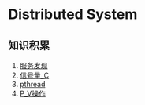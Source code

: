 # Distributed System

## 知识积累
1. [服务发现](服务发现.md)
2. [信号量_C](信号量_C.md)
3. [pthread](../计算机语言/C/C知识积累/_KnowledgeAccumulation_c.md#pthread)
4. [P_V操作](P_V操作.md)